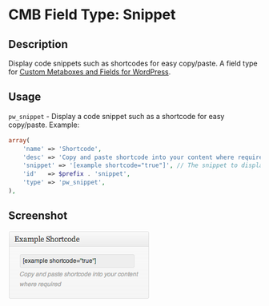 # CMB Field Type: Snippet

## Description

Display code snippets such as shortcodes for easy copy/paste. A field type for [Custom Metaboxes and Fields for WordPress](https://github.com/jaredatch/Custom-Metaboxes-and-Fields-for-WordPress).

## Usage

`pw_snippet` - Display a code snippet such as a shortcode for easy copy/paste. Example:

```php
array(
	'name' => 'Shortcode',
	'desc' => 'Copy and paste shortcode into your content where required',
	'snippet' => '[example shortcode="true"]', // The snippet to display
	'id'   => $prefix . 'snippet',
	'type' => 'pw_snippet',
),
```

## Screenshot

![Image](screenshot-1.png?raw=true)